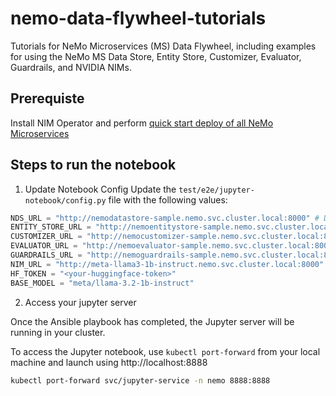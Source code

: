 # nemo-data-flywheel-tutorials

Tutorials for NeMo Microservices (MS) Data Flywheel, including examples for using the NeMo MS Data Store, Entity Store, Customizer, Evaluator, Guardrails, and NVIDIA NIMs.

## Prerequiste 
Install NIM Operator and perform [quick start deploy of all NeMo Microservices](https://docs.nvidia.com/nim-operator/latest/deploy-nemo-microservices.html)   
## Steps to run the notebook

1. Update Notebook Config
Update the `test/e2e/jupyter-notebook/config.py` file with the following values:

```python
NDS_URL = "http://nemodatastore-sample.nemo.svc.cluster.local:8000" # Data Store
ENTITY_STORE_URL = "http://nemoentitystore-sample.nemo.svc.cluster.local:8000" # Entity Store
CUSTOMIZER_URL = "http://nemocustomizer-sample.nemo.svc.cluster.local:8000" # Customizer
EVALUATOR_URL = "http://nemoevaluator-sample.nemo.svc.cluster.local:8000" # Evaluator
GUARDRAILS_URL = "http://nemoguardrails-sample.nemo.svc.cluster.local:8000" # Guardrails
NIM_URL = "http://meta-llama3-1b-instruct.nemo.svc.cluster.local:8000" # NIM
HF_TOKEN = "<your-huggingface-token>"
BASE_MODEL = "meta/llama-3.2-1b-instruct"
```


2. Access your jupyter server

Once the Ansible playbook has completed, the Jupyter server will be running in your cluster.

To access the Jupyter notebook, use `kubectl port-forward` from your local machine and launch using http://localhost:8888

```bash
kubectl port-forward svc/jupyter-service -n nemo 8888:8888
```
